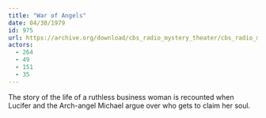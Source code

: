 ```yaml
---
title: "War of Angels"
date: 04/30/1979
id: 975
url: https://archive.org/download/cbs_radio_mystery_theater/cbs_radio_mystery_theater-0951-1000.zip/cbs_radio_mystery_theater-0951-1000%2Fcbsrmt_0975_war_of_angels.mp3
actors:
  - 264
  - 49
  - 151
  - 35
---
```

The story of the life of a ruthless business woman is recounted when Lucifer and the Arch-angel Michael argue over who gets to claim her soul.